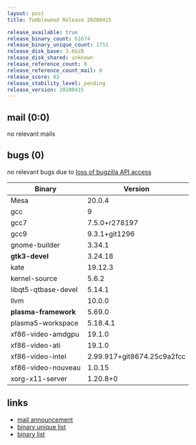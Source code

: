 ```yaml
---
layout: post
title: Tumbleweed Release 20200415

release_available: true
release_binary_count: 61674
release_binary_unique_count: 1751
release_disk_base: 3.6GiB
release_disk_shared: unknown
release_reference_count: 0
release_reference_count_mail: 0
release_score: 83
release_stability_level: pending
release_version: 20200415
---
```


## mail (0:0)

no relevant mails

## bugs (0)

<!--more-->

no relevant bugs due to [loss of bugzilla API access](https://bugzilla.opensuse.org/show_bug.cgi?id=1157722)

Binary | Version
--- | ---
Mesa | 20.0.4
gcc | 9
gcc7 | 7.5.0+r278197
gcc9 | 9.3.1+git1296
gnome-builder | 3.34.1
**gtk3-devel** | 3.24.18
kate | 19.12.3
kernel-source | 5.6.2
libqt5-qtbase-devel | 5.14.1
llvm | 10.0.0
**plasma-framework** | 5.69.0
plasma5-workspace | 5.18.4.1
xf86-video-amdgpu | 19.1.0
xf86-video-ati | 19.1.0
xf86-video-intel | 2.99.917+git8674.25c9a2fcc
xf86-video-nouveau | 1.0.15
xorg-x11-server | 1.20.8+0

## links

- [mail announcement](https://lists.opensuse.org/opensuse-factory/2020-04/msg00315.html)
- [binary unique list](http://download.opensuse.org/history/20200415/rpm.unique.list)
- [binary list](http://download.opensuse.org/history/20200415/rpm.list)
